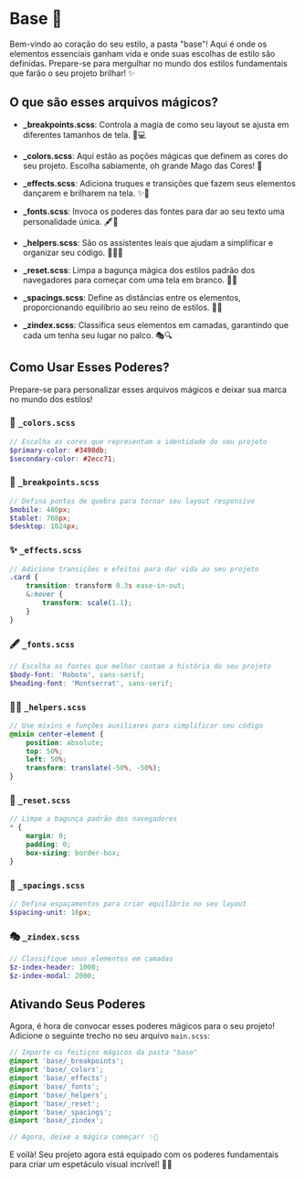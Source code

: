 # Base 🎨

Bem-vindo ao coração do seu estilo, a pasta "base"! Aqui é onde os elementos essenciais ganham vida e onde suas escolhas de estilo são definidas. Prepare-se para mergulhar no mundo dos estilos fundamentais que farão o seu projeto brilhar! ✨

## O que são esses arquivos mágicos?

-   **\_breakpoints.scss**: Controla a magia de como seu layout se ajusta em diferentes tamanhos de tela. 📱💻

-   **\_colors.scss**: Aqui estão as poções mágicas que definem as cores do seu projeto. Escolha sabiamente, oh grande Mago das Cores! 🌈

-   **\_effects.scss**: Adiciona truques e transições que fazem seus elementos dançarem e brilharem na tela. ✨💃

-   **\_fonts.scss**: Invoca os poderes das fontes para dar ao seu texto uma personalidade única. 🖋️📜

-   **\_helpers.scss**: São os assistentes leais que ajudam a simplificar e organizar seu código. 🧙‍♂️🤝

-   **\_reset.scss**: Limpa a bagunça mágica dos estilos padrão dos navegadores para começar com uma tela em branco. 🧹🔮

-   **\_spacings.scss**: Define as distâncias entre os elementos, proporcionando equilíbrio ao seu reino de estilos. 📏🧰

-   **\_zindex.scss**: Classifica seus elementos em camadas, garantindo que cada um tenha seu lugar no palco. 🎭🔍

## Como Usar Esses Poderes?

Prepare-se para personalizar esses arquivos mágicos e deixar sua marca no mundo dos estilos!

### 🌈 `_colors.scss`

```scss
// Escolha as cores que representam a identidade do seu projeto
$primary-color: #3498db;
$secondary-color: #2ecc71;
```

### 📱 `_breakpoints.scss`

```scss
// Defina pontos de quebra para tornar seu layout responsivo
$mobile: 480px;
$tablet: 768px;
$desktop: 1024px;
```

### ✨ `_effects.scss`

```scss
// Adicione transições e efeitos para dar vida ao seu projeto
.card {
    transition: transform 0.3s ease-in-out;
    &:hover {
        transform: scale(1.1);
    }
}
```

### 🖋️ `_fonts.scss`

```scss
// Escolha as fontes que melhor contam a história do seu projeto
$body-font: 'Roboto', sans-serif;
$heading-font: 'Montserrat', sans-serif;
```

### 🧙‍♂️ `_helpers.scss`

```scss
// Use mixins e funções auxiliares para simplificar seu código
@mixin center-element {
    position: absolute;
    top: 50%;
    left: 50%;
    transform: translate(-50%, -50%);
}
```

### 🧹 `_reset.scss`

```scss
// Limpe a bagunça padrão dos navegadores
* {
    margin: 0;
    padding: 0;
    box-sizing: border-box;
}
```

### 📏 `_spacings.scss`

```scss
// Defina espaçamentos para criar equilíbrio no seu layout
$spacing-unit: 16px;
```

### 🎭 `_zindex.scss`

```scss
// Classifique seus elementos em camadas
$z-index-header: 1000;
$z-index-modal: 2000;
```

## Ativando Seus Poderes

Agora, é hora de convocar esses poderes mágicos para o seu projeto! Adicione o seguinte trecho no seu arquivo `main.scss`:

```scss
// Importe os feitiços mágicos da pasta "base"
@import 'base/_breakpoints';
@import 'base/_colors';
@import 'base/_effects';
@import 'base/_fonts';
@import 'base/_helpers';
@import 'base/_reset';
@import 'base/_spacings';
@import 'base/_zindex';

// Agora, deixe a mágica começar! ✨🚀
```

E voilà! Seu projeto agora está equipado com os poderes fundamentais para criar um espetáculo visual incrível! 🎉🔥
